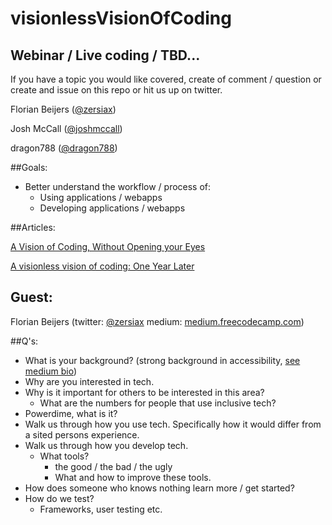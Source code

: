 # visionlessVisionOfCoding

## Webinar / Live coding / TBD...
If you have a topic you would like covered, create of comment / question or create and issue on this repo or hit us up on twitter. 

Florian Beijers ([@zersiax](https://twitter.com/zersiax))

Josh McCall ([@joshmccall](https://twitter.com/joshmccall))

dragon788 ([@dragon788](https://twitter.com/dragon788))

##Goals: 
- Better understand the workflow / process of:
  - Using applications / webapps
  - Developing applications / webapps


##Articles:

[A Vision of Coding, Without Opening your Eyes](https://medium.freecodecamp.com/looking-back-to-what-started-it-all-731ef5424aec#.flvcxn7kr)

[A visionless vision of coding: One Year Later](https://medium.com/@zersiax/a-visionless-vision-of-coding-one-year-later-f1c457d70489#.iiwt3bqzg)

## Guest: 
Florian Beijers (twitter: [@zersiax](https://twitter.com/zersiax) medium: [medium.freecodecamp.com](https://medium.freecodecamp.com/@zersiax))

##Q's: 
- What is your background? (strong background in accessibility, [see medium bio](https://medium.freecodecamp.com/@zersiax))
- Why are you interested in tech.
- Why is it important for others to be interested in this area?
  - What are the numbers for people that use inclusive tech?  
- Powerdime, what is it?
- Walk us through how you use tech. Specifically how it would differ from a sited persons experience. 
- Walk us through how you develop tech.
  - What tools?
    - the good / the bad / the ugly
    - What and how to improve these tools. 
- How does someone who knows nothing learn more / get started?
- How do we test? 
  - Frameworks, user testing etc.    
